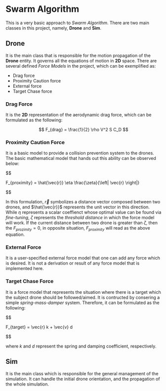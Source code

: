# Swarm Algorithm

This is a very basic approach to *Swarm Algorithm*.
There are two main classes in this project, namely, **Drone** and **Sim**.

## Drone

It is the main class that is responsible for the motion propagation of the **Drone** entity. It governs all the equations of motion in **2D** space. There are several defined *Force Models* in the project, which can be exemplified as:

- Drag force
- Proximity Caution force
- External force
- Target Chase force

### Drag Force

It is the **2D** representation of the aerodynamic drag force, which can be formulated as the following:

$$
F_{drag} = \frac{1}{2} \rho V^2 S C_D
$$

### Proximity Caution Force

It is a basic model to provide a collision prevention system to the drones. The basic mathematical model that hands out this ability can be observed below:

$$

F_{proximity} = \hat{\vec{r}} \eta \frac{\zeta}{\left| \vec{r} \right|}

$$

In this formulation, $\vec{r}$ symbolizes a distance vector composed between two drones, and $\hat{\vec{r}}$ represents the unit vector in this direction. While $\eta$ represents a scalar coeffienct whose optimal value can be found via *fine-tuning*, $\zeta$ represents the *threshold distance* in which the force model will work. If the current distance between two drone is greater than $\zeta$, then the $F_{prozimity} = 0$, in opposite situation, $F_{proximity}$ will read as the above equation.

### External Force

It is a user-specified external force model that one can add any force which is desired. It is not a derivation or result of any force model that is implemented here.


### Target Chase Force

It is a force model that represents the situation where there is a target which the subject drone should be followed/aimed. It is contructed by consering a simple *spring-mass-damper* system. Therefore, it can be formulated as the following:

$$

F_{target} = \vec{r} k   + \vec{v} d

$$

where $k$ and $d$ represent the spring and damping coefficient, respectively.

## Sim

It is the main class which is responsible for the general management of the simulation. It can handle the initial drone orientation, and the propagation of the whole simulation.


